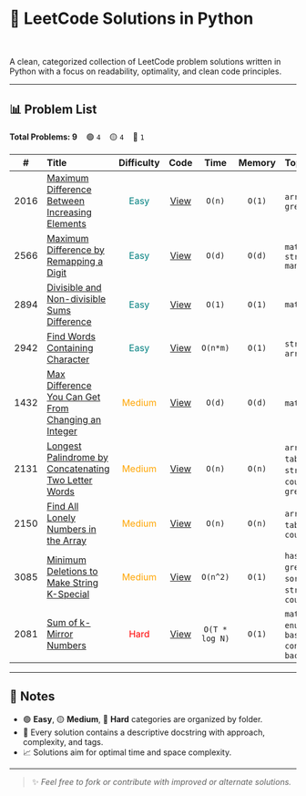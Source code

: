 # 🧠 LeetCode Solutions in Python
<p>
  <img src="https://img.shields.io/badge/-Python-3776AB?style=for-the-badge&logo=python&logoColor=white"  alt=""/>
  <img src="https://img.shields.io/badge/-LeetCode-FFA116?style=for-the-badge&logo=LeetCode&logoColor=black"  alt=""/>
  <img src="https://img.shields.io/badge/-Algorithms-0E7FC0?style=for-the-badge"  alt=""/>
  <img src="https://img.shields.io/badge/-Clean%20Code-3DDC84?style=for-the-badge"  alt=""/>
  <img src="https://img.shields.io/badge/-DSA%20Practice-007ACC?style=for-the-badge"  alt=""/>
</p>

A clean, categorized collection of LeetCode problem solutions written in Python with a focus on readability, optimality, and clean code principles.

---

## 📊 Problem List

<!-- PROBLEM_TABLE_START -->
**Total Problems: 9** &nbsp;&nbsp; 🟢 `4` &nbsp;&nbsp; 🟡 `4` &nbsp;&nbsp; 🔴 `1`

| # | Title | Difficulty | Code | Time | Memory | Topics |
|:---:|:--------|:------------:|:--------:|:------:|:--------:|:----------|
| 2016 | [Maximum Difference Between Increasing Elements](https://leetcode.com/problems/maximum-difference-between-increasing-elements/) | <span style="color:teal">Easy</span> | [View](Easy/2016-max-diff-between-increasing-elements.py) | `O(n)` | `O(1)` | `array`, `greedy` |
| 2566 | [Maximum Difference by Remapping a Digit](https://leetcode.com/problems/maximum-difference-by-remapping-a-digit/) | <span style="color:teal">Easy</span> | [View](Easy/2566-max-diff-by-remapping-digit.py) | `O(d)` | `O(d)` | `math`, `greedy`, `string manipulation` |
| 2894 | [Divisible and Non-divisible Sums Difference](https://leetcode.com/problems/divisible-and-non-divisible-sums-difference/) | <span style="color:teal">Easy</span> | [View](Easy/2894-divisible-and-non-divisible-diff.py) | `O(1)` | `O(1)` | `math` |
| 2942 | [Find Words Containing Character](https://leetcode.com/problems/find-words-containing-character/) | <span style="color:teal">Easy</span> | [View](Easy/2942-charcter-containing-word-indices.py) | `O(n*m)` | `O(1)` | `string`, `array` |
| 1432 | [Max Difference You Can Get From Changing an Integer](https://leetcode.com/problems/max-difference-you-can-get-from-changing-an-integer/) | <span style="color:orange">Medium</span> | [View](Medium/1432-max-diff-changing-digit-an-number.py) | `O(d)` | `O(d)` | `math`, `greedy` |
| 2131 | [Longest Palindrome by Concatenating Two Letter Words](https://leetcode.com/problems/longest-palindrome-by-concatenating-two-letter-words/) | <span style="color:orange">Medium</span> | [View](Medium/2131-longest-palindrome.py) | `O(n)` | `O(n)` | `array`, `hash table`, `string`, `counting`, `greedy` |
| 2150 | [Find All Lonely Numbers in the Array](https://leetcode.com/problems/find-all-lonely-numbers-in-the-array/) | <span style="color:orange">Medium</span> | [View](Medium/2150-lonely-numbers.py) | `O(n)` | `O(n)` | `arrays`, `hash table`, `counting` |
| 3085 | [Minimum Deletions to Make String K-Special](https://leetcode.com/problems/minimum-deletions-to-make-string-k-special/) | <span style="color:orange">Medium</span> | [View](Medium/3085-minimum-deletions-to-make-string-kth-special.py) | `O(n^2)` | `O(1)` | `hash table`, `greedy`, `sorting`, `string`, `counting` |
| 2081 | [Sum of k-Mirror Numbers](https://leetcode.com/problems/sum-of-k-mirror-numbers/) | <span style="color:red">Hard</span> | [View](Hard/2081-sum-of-kth-mirror-numbers.py) | `O(T * log N)` | `O(1)` | `math`, `enumeration`, `base-conversion`, `backtracking` |
<!-- PROBLEM_TABLE_END -->

---

## 📌 Notes

- 🟢 **Easy**, 🟡 **Medium**, 🔴 **Hard** categories are organized by folder.
- 📄 Every solution contains a descriptive docstring with approach, complexity, and tags.
- 📈 Solutions aim for optimal time and space complexity.

---

> ✨ *Feel free to fork or contribute with improved or alternate solutions.*
